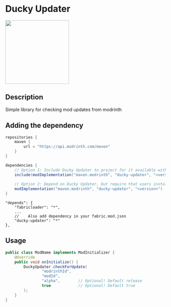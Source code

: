 # Ducky Updater

<img src="https://i.imgur.com/iaETp3c.png" alt="" width="200" >

## Description

Simple library for checking mod updates from modrinth

## Adding the dependency

```gradle
repositories {
    maven {
        url = "https://api.modrinth.com/maven"
    }
}

dependencies {
    // Option 1: Include Ducky Updater to project for it available within your own jar (additional ~20kb)
    include(modImplementation("maven.modrinth", "ducky-updater", "<version>"))
    
    // Option 2: Depend on Ducky Updater, but require that users install it manually
    modImplementation("maven.modrinth", "ducky-updater", "<version>")
}
```

```json5
"depends": {
    "fabricloader": "*",
    ...
    //    Also add dependency in your fabric.mod.json 
    "ducky-updater": "*"
},
```

## Usage

```java
public class ModName implements ModInitializer {
    @Override
    public void onInitialize() {
        DuckyUpdater.checkForUpdate(
                "modrinthId",
                "modId",
                "alpha",        // Optional! Default release 
                true            // Optional! Default true
        );
    }
}
```
